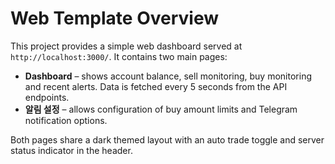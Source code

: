# Web Template Overview

This project provides a simple web dashboard served at `http://localhost:3000/`.
It contains two main pages:

- **Dashboard** – shows account balance, sell monitoring, buy monitoring and
  recent alerts. Data is fetched every 5 seconds from the API endpoints.
- **알림 설정** – allows configuration of buy amount limits and Telegram
  notification options.

Both pages share a dark themed layout with an auto trade toggle and server
status indicator in the header.
